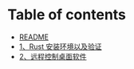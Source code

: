# Table of contents

* [README](README.md)
* [1、Rust 安装环境以及验证](1rust-an-zhuang-huan-jing-yi-ji-yan-zheng.md)
* [2、远程控制桌面软件](2-yuan-cheng-kong-zhi-zhuo-mian-ruan-jian.md)
